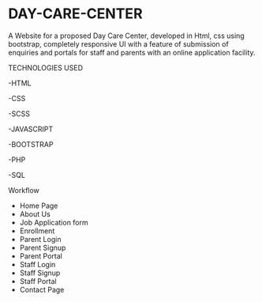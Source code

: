 # DAY-CARE-CENTER

A Website for a proposed Day Care Center, developed in
Html, css using bootstrap, completely responsive UI with a feature of submission of
enquiries and portals for staff and parents with an online application facility.

TECHNOLOGIES USED

-HTML

-CSS

-SCSS

-JAVASCRIPT

-BOOTSTRAP

-PHP

-SQL

Workflow

- Home Page
- About Us
- Job Application form
- Enrollment
- Parent Login
- Parent Signup
- Parent Portal
- Staff Login
- Staff Signup
- Staff Portal
- Contact Page
